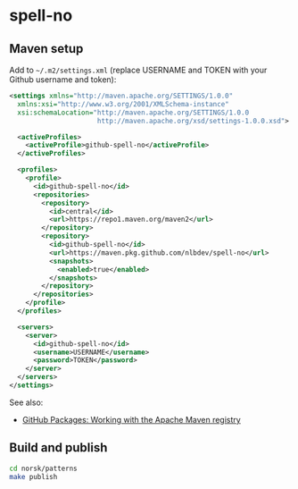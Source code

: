 spell-no
========

## Maven setup

Add to `~/.m2/settings.xml` (replace USERNAME and TOKEN with your Github username and token):

```xml
<settings xmlns="http://maven.apache.org/SETTINGS/1.0.0"
  xmlns:xsi="http://www.w3.org/2001/XMLSchema-instance"
  xsi:schemaLocation="http://maven.apache.org/SETTINGS/1.0.0
                      http://maven.apache.org/xsd/settings-1.0.0.xsd">

  <activeProfiles>
    <activeProfile>github-spell-no</activeProfile>
  </activeProfiles>

  <profiles>
    <profile>
      <id>github-spell-no</id>
      <repositories>
        <repository>
          <id>central</id>
          <url>https://repo1.maven.org/maven2</url>
        </repository>
        <repository>
          <id>github-spell-no</id>
          <url>https://maven.pkg.github.com/nlbdev/spell-no</url>
          <snapshots>
            <enabled>true</enabled>
          </snapshots>
        </repository>
      </repositories>
    </profile>
  </profiles>

  <servers>
    <server>
      <id>github-spell-no</id>
      <username>USERNAME</username>
      <password>TOKEN</password>
    </server>
  </servers>
</settings>
```

See also:

- [GitHub Packages: Working with the Apache Maven registry](https://docs.github.com/en/packages/working-with-a-github-packages-registry/working-with-the-apache-maven-registry)


## Build and publish

```bash
cd norsk/patterns
make publish
```

